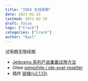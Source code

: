 ```yaml
---
title: "IDEA 无线续期"
date: 2021-02-15
lastmod: 2021-02-15
draft: false
tags: ["Crack"]
categories: ["Crack"]
author: "Kail"
---
```




试用期无限续期



<!-- more -->



- [Jetbrains 系列产品重置试用方法](https://zhile.io/2020/11/18/jetbrains-eval-reset.html)
- Gitee [pengzhile / ide-eval-resetter](https://gitee.com/pengzhile/ide-eval-resetter)
- 插件 [链接(v2.1.13)](https://plugins.zhile.io/files/ide-eval-resetter-2.1.13.zip)